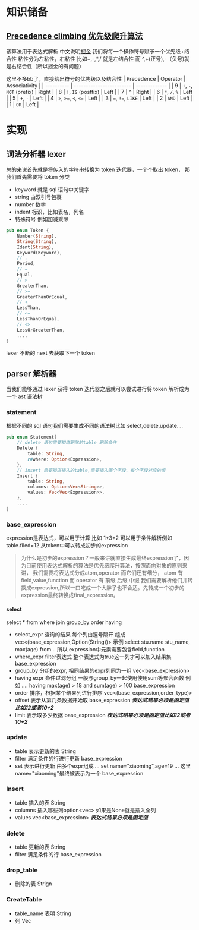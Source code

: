 # 知识储备

## [Precedence climbing 优先级爬升算法](https://eli.thegreenplace.net/2012/08/02/parsing-expressions-by-precedence-climbing)
该算法用于表达式解析
中文说明[掘金](https://juejin.cn/post/6844904019278708744#heading-3)
我们将每一个操作符号赋予一个优先级+结合性 
粘性分为左粘性，右粘性 比如+,-,*,/ 就是左结合性  而 ^,+(正号),-（负号)就是右结合性（所以掘金的有问题）

这里不多bb了，直接给出符号的优先级以及结合性
| Precedence | Operator                 | Associativity |
| ---------- | ------------------------ | ------------- |
| 9          | `+`, `-`, `NOT` (prefix) | Right         |
| 8          | `!`, `IS` (postfix)      | Left          |
| 7          | `^`                      | Right         |
| 6          | `*`, `/`, `%`            | Left          |
| 5          | `+`, `-`                 | Left          |
| 4          | `>`, `>=`, `<`, `<=`     | Left          |
| 3          | `=`, `!=`, `LIKE`        | Left          |
| 2          | `AND`                    | Left          |
| 1          | `OR`                     | Left          |

# 实现

## 词法分析器 lexer

总的来说首先就是将传入的字符串转换为 token 迭代器，一个个取出 token，
那我们首先需要将 token 分类

- keyword 就是 sql 语句中关键字
- string 由双引号包裹
- number 数字
- indent 标识，比如表名，列名
- 特殊符号 例如加减乘除

```rust
pub enum Token {
    Number(String),
    String(String),
    Ident(String),
    Keyword(Keyword),
    // .
    Period,
    // =
    Equal,
    // >
    GreaterThan,
    // >=
    GreaterThanOrEqual,
    // <
    LessThan,
    // <=
    LessThanOrEqual,
    // <>
    LessOrGreaterThan,
	....
}
```

lexer 不断的 next 去获取下一个 token

## parser 解析器

当我们能够通过 lexer 获得 token 迭代器之后就可以尝试进行将 token 解析成为一个 ast 语法树

### statement
根据不同的 sql 语句我们需要生成不同的语法树比如 select,delete,update....

```rust
pub enum Statement{
    // delete 语句需要知道删除的table 删除条件
    Delete {
        table: String,
        r#where: Option<Expression>,
    },
    // insert 需要知道插入的table,需要插入哪个字段，每个字段对应的值
    Insert {
        table: String,
        columns: Option<Vec<String>>,
        values: Vec<Vec<Expression>>,
    },
    ....
}
```

### base_expression
expression是表达式，可以用于计算 比如 1+3*2 可以用于条件解析例如 table.filed=12
从token中可以转成初步的expression
> 为什么是初步的expression？一般来讲就直接生成最终expression了，因为目前使用表达式解析的算法是优先级爬升算法，按照面向对象的原则来讲，
我们需要将表达式分成atom,operator 而它们还有细分， atom 有 field,value,function 而 operator 有 前缀 后缀 中缀
我们需要解析他们并转换成expression,所以一口吃成一个大胖子也不合适。先转成一个初步的expression最终转换成final_expression。


#### select
select * from where join  group_by order having 
- select_expr 查询的结果 每个列由逗号隔开 组成vec<(base_expression,Option(String))> 示例 select stu.name stu_name, max(age) from .. 所以 expression中元素需要包含field,function 
- where_expr filter表达式 整个表达式为true这一列才可以加入结果集  base_expression
- group_by 分组的expr, 相同结果的expr列同为一组 vec<base_expression>
- having expr 条件过滤分组 一般与group_by一起使用使用sum等聚合函数 例如 .... having max(age) > 18 and sum(age) > 100  base_expression 
- order 排序，根据某个结果列进行排序 vec<(base_expression,order_type)>
- offset 表示从第几条数据开始取 base_expression ***表达式结果必须是固定值比如12或者10+2***
- limit 表示取多少数据  base_expression ***表达式结果必须是固定值比如12或者10+2***
### update
- table 表示更新的表 String
- filter 满足条件的行进行更新 base_expression
- set 表示进行更新 由多个expr组成 ... set name="xiaoming",age=19 ... 这里name="xiaoming"最终被表示为一个 base_expression
### Insert
- table 插入的表 String
- columns 插入哪些列option<vec<String>> 如果是None就是插入全列
- values vec<base_expression> ***表达式结果必须是固定值***

### delete

- table 更新的表 String
- filter 满足条件的行 base_expression
### drop_table
- 删除的表 Strign
### CreateTable
- table_name  表明 String
- 列 Vec<Column>

# 
